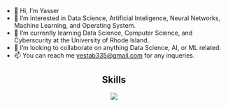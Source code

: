 - 👋 Hi, I’m Yasser
- 👀 I’m interested in Data Science, Artificial Inteligence, Neural Networks, Machine Learning, and Operating System.
- 🌱 I’m currently learning Data Science, Computer Science, and Cyberscurity at the University of Rhode Island.
- 💞️ I’m looking to collaborate on anything Data Science, AI, or ML related.
- 📫 You can reach me yestab335@gmail.com for any inqueries.

<h2 align="center">Skills</h2>
<p align="center">
  <a href="https://skillicons.dev">
    <img src="https://skillicons.dev/icons?i=python,vscode,c,cs,cpp,js,django,css,html,firebase,flutter,git,github,idea,java,jquery,latex,lua,nextjs,nodejs,perl,php,react,sass,sqlite,swift,ts" />
  </a>
</p>

<!---
yestab335/yestab335 is a ✨ special ✨ repository because its `README.md` (this file) appears on your GitHub profile.
You can click the Preview link to take a look at your changes.
--->
